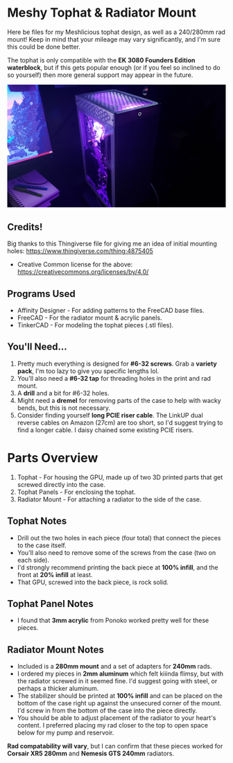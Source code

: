 # Meshy Tophat & Radiator Mount
Here be files for my Meshlicious tophat design, as well as a 240/280mm rad mount! Keep in mind that your mileage may vary significantly, and I'm sure this could be done better.

The tophat is only compatible with the **EK 3080 Founders Edition waterblock**, but if this gets popular enough (or if you feel so inclined to do so yourself) then more general support may appear in the future.

![Pretttyyyy](images/meshy.jpeg)

## Credits!
Big thanks to this Thingiverse file for giving me an idea of initial mounting holes: https://www.thingiverse.com/thing:4875405
- Creative Common license for the above: https://creativecommons.org/licenses/by/4.0/

## Programs Used
- Affinity Designer - For adding patterns to the FreeCAD base files.
- FreeCAD - For the radiator mount & acrylic panels.
- TinkerCAD - For modeling the tophat pieces (.stl files).

## You'll Need...
1. Pretty much everything is designed for **#6-32 screws**. Grab a **variety pack**, I'm too lazy to give you specific lengths lol.
2. You'll also need a **#6-32 tap** for threading holes in the print and rad mount.
3. A **drill** and a bit for #6-32 holes.
4. Might need a **dremel** for removing parts of the case to help with wacky bends, but this is not necessary.
5. Consider finding yourself **long PCIE riser cable**. The LinkUP dual reverse cables on Amazon (27cm) are too short, so I'd suggest trying to find a longer cable. I daisy chained some existing PCIE risers. 

# Parts Overview
1. Tophat - For housing the GPU, made up of two 3D printed parts that get screwed directly into the case.
2. Tophat Panels - For enclosing the tophat. 
3. Radiator Mount - For attaching a radiator to the side of the case.

## Tophat Notes
- Drill out the two holes in each piece (four total) that connect the pieces to the case itself.
- You'll also need to remove some of the screws from the case (two on each side).
- I'd strongly recommend printing the back piece at **100% infill**, and the front at **20% infill** at least.
- That GPU, screwed into the back piece, is rock solid. 

## Tophat Panel Notes
- I found that **3mm acrylic** from Ponoko worked pretty well for these pieces.

## Radiator Mount Notes
- Included is a **280mm mount** and a set of adapters for **240mm** rads. 
- I ordered my pieces in **2mm aluminum** which felt kiiinda flimsy, but with the radiator screwed in it seemed fine. I'd suggest going with steel, or perhaps a thicker aluminum.
- The stabilizer should be printed at **100% infill** and can be placed on the bottom of the case right up against the unsecured corner of the mount. I'd screw in from the bottom of the case into the piece directly. 
- You should be able to adjust placement of the radiator to your heart's content. I preferred placing my rad closer to the top to open space below for my pump and reservoir. 

**Rad compatability will vary**, but I can confirm that these pieces worked for **Corsair XR5 280mm** and **Nemesis GTS 240mm** radiators. 
